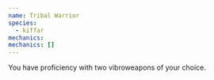 ```yaml
---
name: Tribal Warrior
species:
  - kiffar
mechanics:
mechanics: []
---
```

You have proficiency with two vibroweapons of your choice.
